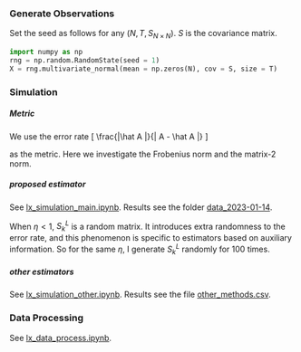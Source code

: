 ### Generate Observations
Set the seed as follows for any $(N, T, S_{N\times N})$. $S$ is the covariance matrix.
```python
import numpy as np
rng = np.random.RandomState(seed = 1)
X = rng.multivariate_normal(mean = np.zeros(N), cov = S, size = T)
```

### Simulation
##### Metric

We use the error rate 
\[ \frac{\|\hat A \|}{\| A - \hat A \|} \]

as the metric. Here we investigate the Frobenius norm and the matrix-2 norm.

##### proposed estimator
See [lx_simulation_main.ipynb](lx_simulation_main.ipynb). Results see the folder [data_2023-01-14](data_2023-01-14/).

When $\eta < 1$, $S^L_k$ is a random matrix. It introduces extra randomness to the error rate, and this phenomenon is specific to estimators based on auxiliary information. So for the same $\eta$, I generate $S^L_k$ randomly for $100$ times.


##### other estimators
See [lx_simulation_other.ipynb](lx_simulation_other.ipynb). Results see the file [other_methods.csv](other_methods.csv).

### Data Processing
See [lx_data_process.ipynb](lx_data_process.ipynb).